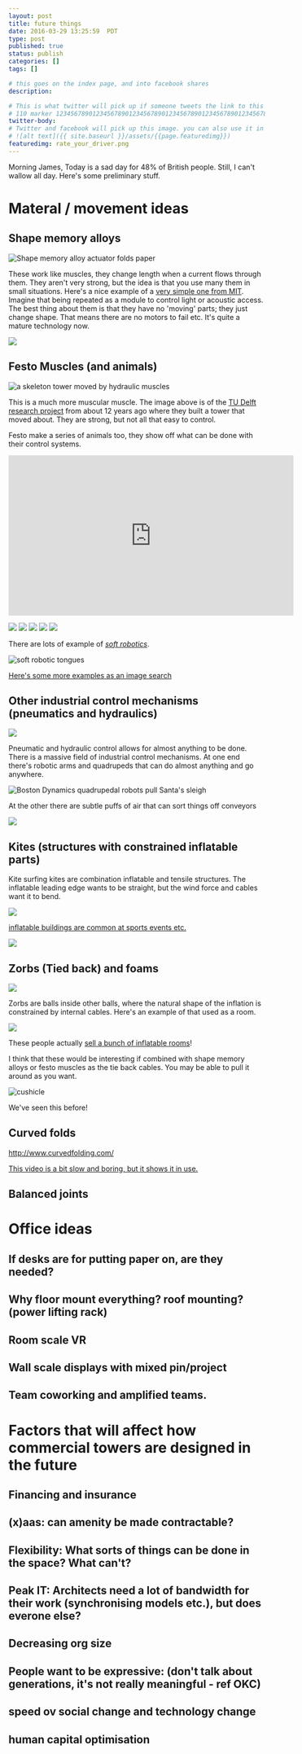 ```yaml
---
layout: post
title: future things
date: 2016-03-29 13:25:59  PDT
type: post
published: true
status: publish
categories: []
tags: []

# this goes on the index page, and into facebook shares
description: 

# This is what twitter will pick up if someone tweets the link to this page 
# 110 marker 1234567890123456789012345678901234567890123456789012345678901234567890123456789012345678901234567890123456789
twitter-body:
# Twitter and facebook will pick up this image. you can also use it in a post with:
# ![alt text]({{ site.baseurl }}/assets/{{page.featuredimg}}) 
featuredimg: rate_your_driver.png
---
```


Morning James,
Today is a sad day for 48% of British people. Still, I can't wallow all day. Here's some preliminary stuff.

# Materal / movement ideas

## Shape memory alloys

![Shape memory alloy actuator folds paper](http://fab.cba.mit.edu/classes/863.12/people/laia.mogassoldevila/img/p10/9.gif)

These work like muscles, they change length when a current flows through them. They aren't very strong, but the idea is that you use many them in small situations. Here's a nice example of a [very simple one from MIT](http://fab.cba.mit.edu/classes/863.12/people/laia.mogassoldevila/projects/p10.html). Imagine that being repeated as a module to control light or acoustic access. The best thing about them is that they have no 'moving' parts; they just change shape. That means there are no motors to fail etc. It's quite a mature technology now.

[![](https://mir-s3-cdn-cf.behance.net/project_modules/disp/c7d71a29686511.5605825510d1d.gif)](http://behnazfarahi.prosite.com/204244/7618948/gallery/caress-of-the-gaz)

## Festo Muscles (and animals)

![a skeleton tower moved by hydraulic muscles](http://www.bk.tudelft.nl/fileadmin/Faculteit/BK/Over_de_faculteit/Afdelingen/Hyperbody/Research/Applied_research_Projects/img/16-small.gif)

This is a much more muscular muscle. The image above is of the [TU Delft research project](http://www.bk.tudelft.nl/index.php?id=16060&L=1) from about 12 years ago where they built a tower that moved about. They are strong, but not all that easy to control. 

Festo make a series of animals too, they show off what can be done with their control systems.

<iframe width="560" height="315" src="https://www.youtube.com/embed/fCJCdElCkPQ" frameborder="0" allowfullscreen></iframe>

![](http://i.crackedcdn.com/phpimages/article/1/5/3/238153_v1.gif)
![](http://i.dailymail.co.uk/i/gif/bionickangaroo.gif)
![](https://i.kinja-img.com/gawker-media/image/upload/s--ilcwMrSu--/c_fill,fl_progressive,g_center,h_180,q_80,w_320/odcuovxz0fa0fykoe3ms.gif)
![](http://25.media.tumblr.com/d9a1632a60be603fc99918c0b005f32c/tumblr_n2m0lm6HRX1r83d7lo2_400.gif)
![](http://i.crackedcdn.com/phpimages/article/1/6/3/238163_v1.gif)

There are lots of example of _[soft robotics](http://www.fastcompany.com/3037993/furl-the-eeg-responsive-soft-robotics-future-of-architecture)_.

![soft robotic tongues](http://b.fastcompany.net/multisite_files/fastcompany/imagecache/620x350/poster/2014/11/3037993-poster-poster-furl.gif)

[Here's some more examples as an image search](https://www.google.ca/search?q=soft+robotics&client=ubuntu&espv=2&biw=1855&bih=971&source=lnms&tbm=isch&sa=X&ved=0ahUKEwjT5_mSo8HNAhVL6mMKHbRzDAoQ_AUIBygC)

## Other industrial control mechanisms (pneumatics and hydraulics)

![](https://robinx86.files.wordpress.com/2014/01/medium.gif) 

Pneumatic and hydraulic control allows for almost anything to be done. There is a massive field of industrial control mechanisms. At one end there's robotic arms and quadrupeds that can do almost anything and go anywhere.

![Boston Dynamics quadrupedal robots pull Santa's sleigh](https://i.kinja-img.com/gawker-media/image/upload/s--V3ZtbjAR--/c_scale,fl_progressive,q_80,w_800/ahtm8vl5ywneqeyq1n7y.gif)

At the other there are subtle puffs of air that can sort things off conveyors

[![](https://media.giphy.com/media/hKF9GnXC0JWkE/giphy.gif)](https://giphy.com/gifs/puff-hKF9GnXC0JWkE)

## Kites (structures with constrained inflatable parts)

Kite surfing kites are combination inflatable and tensile structures. The inflatable leading edge wants to be straight, but the wind force and cables want it to bend.

![](http://www.kiteboardingevolution.com/image-files/kiteforlineattachmentdownwind6linesattached.jpg)

[inflatable buildings are common at sports events etc.](https://www.imagine-inflatables.com/Inflatable-Buildings/)

![](https://www.imagine-inflatables.com/images/content/gallery-fullsize/Inflatable-Cube--Building-Large.jpg)

## Zorbs (Tied back) and foams

![](http://i.kinja-img.com/gawker-media/image/upload/t_original/jhudqgkhqfde665x7qkw.gif)

Zorbs are balls inside other balls, where the natural shape of the inflation is constrained by internal cables. Here's an example of that used as a room.

![](http://img.everychina.com/nimg/0f/ef/6194a10752d8544bb37da4bec285.jpg)

These people actually [sell a bunch of inflatable rooms](http://www.everychina.com/p-z52e3bf3-102620043-transparent-room-inflatable-tent-inflatable-bubble-tent-with-blower-cy-m2731.html)!

I think that these would be interesting if combined with shape memory alloys or festo muscles as the tie back cables. You may be able to pull it around as you want.

![cushicle](https://s-media-cache-ak0.pinimg.com/564x/0c/9e/45/0c9e453ef9ad1294e5f9775ea5b566d6.jpg)

We've seen this before!

## Curved folds

http://www.curvedfolding.com/

[This video is a bit slow and boring, but it shows it in use.](https://www.youtube.com/watch?v=tQfmzCIe7jU)

## Balanced joints

# Office ideas

## If desks are for putting paper on, are they needed? 
## Why floor mount everything? roof mounting? (power lifting rack)
## Room scale VR
## Wall scale displays with mixed pin/project
## Team coworking and amplified teams.

# Factors that will affect how commercial towers are designed in the future

## Financing and insurance
## (x)aas: can amenity be made contractable?
## Flexibility: What sorts of things can be done in the space? What can't?
## Peak IT: Architects need a lot of bandwidth for their work (synchronising models etc.), but does everone else?
## Decreasing org size
## People want to be expressive: (don't talk about generations, it's not really meaningful - ref OKC)
## speed ov social change and technology change
## human capital optimisation